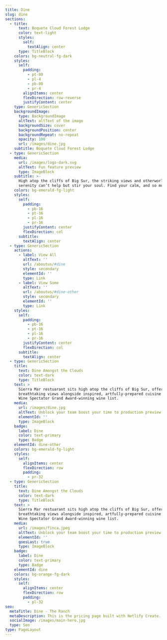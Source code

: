 ```yaml
---
title: Dine
slug: dine
sections:
  - title:
      text: Boquete Cloud Forest Lodge
      color: text-light
      styles:
        self:
          textAlign: center
      type: TitleBlock
    colors: bg-neutral-fg-dark
    styles:
      self:
        padding:
          - pt-80
          - pl-4
          - pb-80
          - pr-4
        alignItems: center
        flexDirection: row-reverse
        justifyContent: center
    type: GenericSection
    backgroundImage:
      type: BackgroundImage
      altText: altText of the image
      backgroundSize: cover
      backgroundPosition: center
      backgroundRepeat: no-repeat
      opacity: 100
      url: /images/dine.jpg
    subtitle: Boquete Cloud Forest Lodge
  - type: GenericSection
    media:
      url: /images/logo-dark.svg
      altText: Fun feature preview
      type: ImageBlock
    subtitle: >-
      High atop the cliffs of Big Sur, the striking views and otherworldly
      serenity can’t help but stir your soul. Find your calm, and so much more.
    colors: bg-emerald-fg-light
    styles:
      self:
        padding:
          - pb-16
          - pt-16
          - pl-16
          - pr-16
        justifyContent: center
        flexDirection: col
      subtitle:
        textAlign: center
  - type: GenericSection
    actions:
      - label: View All
        altText: ''
        url: /aboutus/#dine
        style: secondary
        elementId: ''
        type: Link
      - label: View Some
        altText: ''
        url: /aboutus/#dine-other
        style: secondary
        elementId: ''
        type: Link
    styles:
      self:
        padding:
          - pb-16
          - pt-16
          - pl-16
          - pr-16
        justifyContent: center
        flexDirection: col
      subtitle:
        textAlign: center
  - type: GenericSection
    title:
      text: Dine Amongst the Clouds
      color: text-dark
      type: TitleBlock
    text: >
      Sierra Mar restuarant sits high atop the cliffs of Big Sur, offering
      breathtaking views alongside inspired, artfully-prepared cuisine and a
      Wine Spectator Grand Award-winning wine list.
    media:
      url: /images/dine.jpg
      altText: Unblock your team boost your time to production preview
      elementId: ''
      type: ImageBlock
    badge:
      label: Dine
      color: text-primary
      type: Badge
    elementId: dine-other
    colors: bg-emerald-fg-light
    styles:
      self:
        alignItems: center
        flexDirection: row
        padding:
          - pr-32
  - type: GenericSection
    title:
      text: Dine Amongst the Clouds
      color: text-dark
      type: TitleBlock
    text: >
      Sierra Mar restuarant sits high atop the cliffs of Big Sur, offering
      breathtaking views alongside inspired, artfully-prepared cuisine and a
      Wine Spectator Grand Award-winning wine list.
    media:
      url: /images/finca.jpeg
      altText: Unblock your team boost your time to production preview
      elementId: ''
      goesLast: true
      type: ImageBlock
    badge:
      label: Dine
      color: text-primary
      type: Badge
    elementId: dine
    colors: bg-orange-fg-dark
    styles:
      self:
        alignItems: center
        flexDirection: row
        padding:
          - pl-32
seo:
  metaTitle: Dine - The Ranch
  metaDescription: This is the pricing page built with Netlify Create.
  socialImage: /images/main-hero.jpg
  type: Seo
type: PageLayout
---
```

